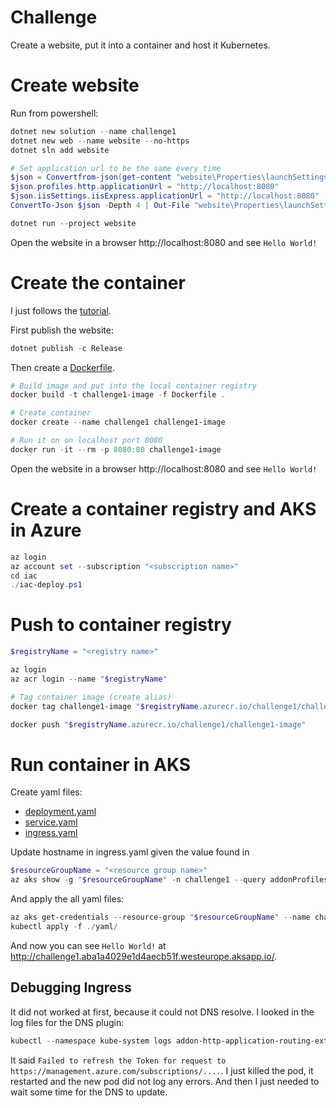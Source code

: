 
# Challenge

Create a website, put it into a container and host it Kubernetes.

# Create website

Run from powershell:

```powershell
dotnet new solution --name challenge1
dotnet new web --name website --no-https
dotnet sln add website

# Set application url to be the same every time
$json = Convertfrom-json(get-content "website\Properties\launchSettings.json" -raw)
$json.profiles.http.applicationUrl = "http://localhost:8080"
$json.iisSettings.iisExpress.applicationUrl = "http://localhost:8080"
ConvertTo-Json $json -Depth 4 | Out-File "website\Properties\launchSettings.json"

dotnet run --project website 
```

Open the website in a browser http://localhost:8080 and see `Hello World!`


# Create the container
I just follows the [tutorial](https://learn.microsoft.com/en-us/dotnet/core/docker/build-container?tabs=windows&pivots=dotnet-7-0).

First publish the website:
```powershell
dotnet publish -c Release
```

Then create a [Dockerfile](./src/Dockerfile).

```powershell
# Build image and put into the local container registry
docker build -t challenge1-image -f Dockerfile .

# Create container
docker create --name challenge1 challenge1-image

# Run it on on localhost port 8080
docker run -it --rm -p 8080:80 challenge1-image
```

Open the website in a browser http://localhost:8080 and see `Hello World!`


# Create a container registry and AKS in Azure

```powershell
az login
az account set --subscription "<subscription name>"
cd iac
./iac-deploy.ps1
```

# Push to container registry

```powershell
$registryName = "<registry name>"

az login
az acr login --name "$registryName"

# Tag container image (create alias)
docker tag challenge1-image "$registryName.azurecr.io/challenge1/challenge1-image"

docker push "$registryName.azurecr.io/challenge1/challenge1-image"
```

# Run container in AKS

Create yaml files:
* [deployment.yaml](yaml/deployment.yaml)
* [service.yaml](yaml/service.yaml)
* [ingress.yaml](yaml/ingress.yaml)

Update hostname in ingress.yaml given the value found in 
```powershell 
$resourceGroupName = "<resource group name>"
az aks show -g "$resourceGroupName" -n challenge1 --query addonProfiles.httpApplicationRouting.config.HTTPApplicationRoutingZoneName
```

And apply the all yaml files:
```powershell
az aks get-credentials --resource-group "$resourceGroupName" --name challenge1
kubectl apply -f ./yaml/

```

And now you can see `Hello World!` at http://challenge1.aba1a4029e1d4aecb51f.westeurope.aksapp.io/. 

## Debugging Ingress 
It did not worked at first, because it could not DNS resolve. I looked in the log files for the DNS plugin: 

```powershell
kubectl --namespace kube-system logs addon-http-application-routing-external-dns-7869df5566-5ldnk
```

It said `Failed to refresh the Token for request to https://management.azure.com/subscriptions/....`. I just killed the pod, it restarted and the new pod did not log any errors. And then I just needed to wait some time for the DNS to update. 

